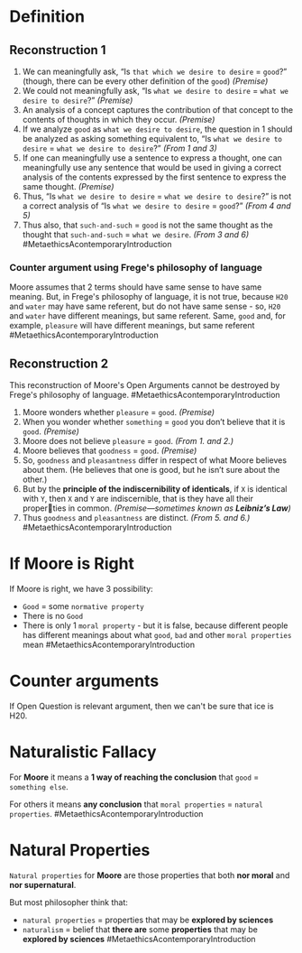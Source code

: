 # Definition

## Reconstruction 1

1. We can meaningfully ask, “Is `that which we desire to desire` = `good`?” (though, there can be every other definition of the `good`)  *(Premise)*
2. We could not meaningfully ask, “Is `what we desire to desire` = `what we desire to desire`?” *(Premise)*
3. An analysis of a concept captures the contribution of that concept to the contents of thoughts in which they occur. *(Premise)*
4. If we analyze `good` as `what we desire to desire`, the question in 1 should be analyzed as asking something equivalent to, “Is `what we desire to desire` = `what we desire to desire`?” *(From 1 and 3)*
5. If one can meaningfully use a sentence to express a thought, one can  meaningfully use any sentence that would be used in giving a correct analysis of the contents expressed by the first sentence to express the same thought. *(Premise)*
6. Thus, “Is `what we desire to desire` = `what we desire to desire`?” is not a correct analysis of “Is `what we desire to desire` = `good`?” *(From 4 and 5)*
7. Thus also, that `such-and-such` = `good` is not the same thought as the thought that `such-and-such` = `what we desire`. *(From 3 and 6)*
#MetaethicsAcontemporaryIntroduction 

### Counter argument using Frege's philosophy of language

Moore assumes that 2 terms should have same sense to have same meaning. But, in Frege's philosophy of language, it is not true, because `H20` and `water` may have same referent, but do not have same sense - so, `H20` and `water` have different meanings, but same referent. Same, `good` and, for example, `pleasure` will have different meanings, but same referent 
#MetaethicsAcontemporaryIntroduction 

## Reconstruction 2

This reconstruction of Moore's Open Arguments cannot be destroyed by Frege's philosophy of language.
#MetaethicsAcontemporaryIntroduction 

1. Moore wonders whether `pleasure` = `good`. *(Premise)* 
2. When you wonder whether `something` = `good` you don’t believe that it is `good`. *(Premise)*
3. Moore does not believe `pleasure` = `good`. *(From 1. and 2.)*
4. Moore believes that `goodness` = `good`. *(Premise)* 
5. So, `goodness` and `pleasantness` differ in respect of what Moore believes about them. (He believes that one is good, but he isn’t sure about the other.) 
6. But by the **principle of the indiscernibility of identicals**, if `X` is identical with `Y`, then `X` and `Y` are indiscernible, that is they have all their properties in common. *(Premise—sometimes known as **Leibniz’s Law**)*
7. Thus `goodness` and `pleasantness` are distinct. *(From 5. and 6.)*
#MetaethicsAcontemporaryIntroduction 

# If Moore is Right

If Moore is right, we have 3 possibility:
- `Good` = some `normative property`
- There is no `Good`
- There is only 1 `moral property` - but it is false, because different people has different meanings about what `good`, `bad` and other `moral properties` mean
#MetaethicsAcontemporaryIntroduction 


# Counter arguments

If Open Question is relevant argument, then we can't be sure that ice is H20.

# Naturalistic Fallacy

For **Moore** it means a **1 way of reaching the conclusion** that `good` = `something else`.

For others it means **any conclusion** that `moral properties` = `natural properties`.
#MetaethicsAcontemporaryIntroduction 

# Natural Properties

`Natural properties` for **Moore** are those properties that both **nor moral** and **nor supernatural**.

But most philosopher think that:
- `natural properties` = properties that may be **explored by sciences**
- `naturalism` = belief that **there are** some **properties** that may be **explored by sciences**
#MetaethicsAcontemporaryIntroduction 
